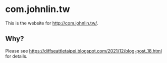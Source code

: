 # com.johnlin.tw

This is the website for <http://com.johnlin.tw/>.


## Why?

Please see <https://diffseattletaipei.blogspot.com/2021/12/blog-post_18.html> for details.
